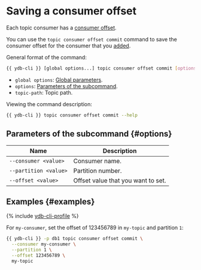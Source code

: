 # Saving a consumer offset

Each topic consumer has a [consumer offset](../../concepts/datamodel/topic.md#consumer-offset).

You can use the `topic consumer offset commit` command to save the consumer offset for the consumer that you [added](topic-consumer-add.md).

General format of the command:

```bash
{{ ydb-cli }} [global options...] topic consumer offset commit [options...] <topic-path>
```

* `global options`: [Global parameters](commands/global-options.md).
* `options`: [Parameters of the subcommand](#options).
* `topic-path`: Topic path.

Viewing the command description:

```bash
{{ ydb-cli }} topic consumer offset commit --help
```

## Parameters of the subcommand {#options}

| Name | Description |
| ---|--- |
| `--consumer <value>` | Consumer name. |
| `--partition <value>` | Partition number. |
| `--offset <value>` | Offset value that you want to set. |

## Examples {#examples}

{% include [ydb-cli-profile](../../_includes/ydb-cli-profile.md) %}

For `my-consumer`, set the offset of 123456789 in `my-topic` and partition `1`:

```bash
{{ ydb-cli }} -p db1 topic consumer offset commit \
  --consumer my-consumer \
  --partition 1 \
  --offset 123456789 \
  my-topic
```
